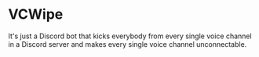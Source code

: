 # VCWipe
It's just a Discord bot that kicks everybody from every single voice channel in a Discord server and makes every single voice channel unconnectable.